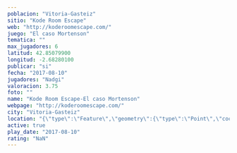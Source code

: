 ```yaml
---
poblacion: "Vitoria-Gasteiz"
sitio: "Kode Room Escape"
web: "http://koderoomescape.com/"
juego: "El caso Mortenson"
tematica: ""
max_jugadores: 6
latitud: 42.85079900
longitud: -2.68280100
publicar: "si"
fecha: "2017-08-10"
jugadores: "Nadgi"
valoracion: 3.75
foto: ""
name: "Kode Room Escape-El caso Mortenson"
webpage: "http://koderoomescape.com/"
city: "Vitoria-Gasteiz"
location: "{\"type\":\"Feature\",\"geometry\":{\"type\":\"Point\",\"coordinates\":[-2.682801,42.850799]}}"
active: true
play_date: "2017-08-10"
rating: "NaN"
---
```

